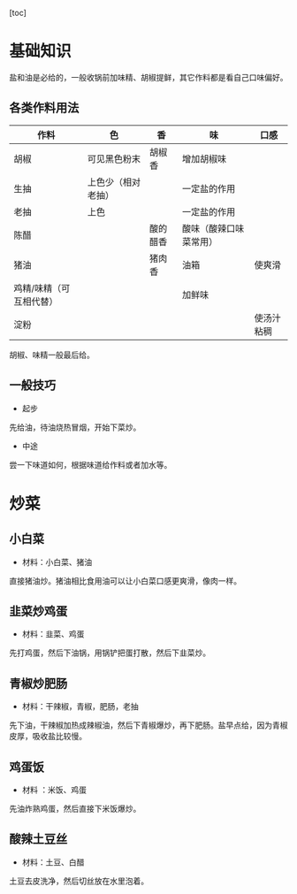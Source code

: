[toc]

# 基础知识

盐和油是必给的，一般收锅前加味精、胡椒提鲜，其它作料都是看自己口味偏好。

## 各类作料用法

|作料|色|香|味|口感|
|--|--|--|--|--|
|胡椒|可见黑色粉末|胡椒香|增加胡椒味|
|生抽|上色少（相对老抽）||一定盐的作用|
|老抽|上色||一定盐的作用|
|陈醋||酸的醋香|酸味（酸辣口味菜常用）|
|猪油||猪肉香|油箱|使爽滑|
|鸡精/味精（可互相代替）|||加鲜味|
|淀粉||||使汤汁粘稠|

胡椒、味精一般最后给。

## 一般技巧

- 起步

先给油，待油烧热冒烟，开始下菜炒。

- 中途

尝一下味道如何，根据味道给作料或者加水等。

# 炒菜


## 小白菜

- 材料：小白菜、猪油

直接猪油炒。猪油相比食用油可以让小白菜口感更爽滑，像肉一样。

## 韭菜炒鸡蛋

- 材料：韭菜、鸡蛋

先打鸡蛋，然后下油锅，用锅铲把蛋打散，然后下韭菜炒。


## 青椒炒肥肠

- 材料：干辣椒，青椒，肥肠，老抽


先下油，干辣椒加热成辣椒油，然后下青椒爆炒，再下肥肠。盐早点给，因为青椒皮厚，吸收盐比较慢。

## 鸡蛋饭

- 材料 ：米饭、鸡蛋

先油炸熟鸡蛋，然后直接下米饭爆炒。

## 酸辣土豆丝

- 材料：土豆、白醋

土豆去皮洗净，然后切丝放在水里泡着。

